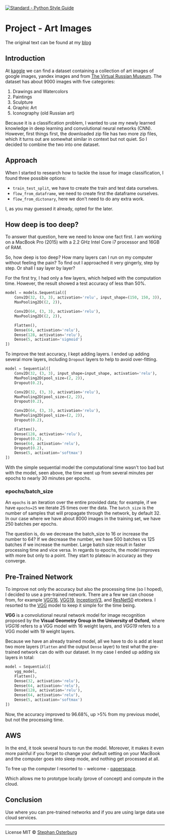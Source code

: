 <a href="https://www.python.org/dev/peps/"><img src="https://img.shields.io/badge/code_style-standard-brightgreen.svg" alt="Standard - Python Style Guide"></a>

# Project - Art Images

The original text can be found at my [blog](https://stephanosterburg.github.io/deep_learning_art_images/)

## Introduction


At [kaggle](https://www.kaggle.com) we can find a dataset containing a collection of art images of google images, yandex images and from [The Virtual Russian Museum](http://rusmuseumvrm.ru/collections/?lang=en). The dataset has about 9000 images with five categories:
1. Drawings and Watercolors
2. Paintings
3. Sculpture
4. Graphic Art
5. Iconography (old Russian art)

Because it is a classification problem, I wanted to use my newly learned knowledge in deep learning and convolutional neural networks (CNN). However, first things first, the downloaded zip file has two more zip files, which it turns out are somewhat similar in context but not quiet. So I decided to combine the two into one dataset.

## Approach

When I started to research how to tackle the issue for image classification, I found three possible options:
* `train_test_split`, we have to create the train and test data ourselves.
* `flow_from_dataframe`, we need to create first the dataframe ourselves.
* `flow_from_dictonary`, here we don't need to do any extra work.

I, as you may guessed it already, opted for the later.

## How deep is too deep?

To answer that question, here we need to know one fact first. I am working on a MacBook Pro (2015) with a 2.2 GHz Intel Core i7 processor and 16GB of RAM.

So, how deep is too deep? How many layers can I run on my computer without feeling the pain? To find out I approached it very gingerly, step by step. Or shall I say layer by layer?

For the first try, I had only a few layers, which helped with the computation time. However, the result showed a test accuracy of less than 50%.

```python
model = models.Sequential([
	Conv2D(32, (3, 3), activation='relu', input_shape=(150, 150, 3)),
	MaxPooling2D((2, 2)),

	Conv2D(64, (3, 3), activation='relu'),
	MaxPooling2D((2, 2)),

	Flatten(),
	Dense(64, activation='relu'),
	Dense(128, activation='relu'),
	Dense(5, activation='sigmoid')
])
```

To improve the test accuracy, I kept adding layers. I ended up adding several more layers, including `Dropout` layers to help to avoid over-fitting.


```python
model = Sequential([
    Conv2D(32, (3, 3), input_shape=input_shape, activation='relu'),
    MaxPooling2D(pool_size=(2, 2)),
    Dropout(0.2),

    Conv2D(32, (3, 3), activation='relu'),
    MaxPooling2D(pool_size=(2, 2)),
    Dropout(0.2),

    Conv2D(64, (3, 3), activation='relu'),
    MaxPooling2D(pool_size=(2, 2)),
    Dropout(0.2),

    Flatten(),
    Dense(128, activation='relu'),
    Dropout(0.2),
    Dense(64, activation='relu'),
    Dropout(0.2),
    Dense(5, activation='softmax')
])
```

With the simple sequential model the computational time wasn't too bad but with the  model, seen above, the time went up from several minutes per epochs to nearly 30 minutes per epochs.

### epochs/batch_size

An `epochs` is an iteration over the entire provided data; for example, if we have `epochs=25` we iterate 25 times over the data. The `batch_size` is the number of samples that will propagate through the network, by default 32. In our case where we have about 8000 images in the training set, we have 250 batches per epochs.

The question is, do we decrease the batch_size to 16 or increase the number to 64? If we decrease the number, we have 500 batches vs 125 batches if we increase the number. Large batch size result in faster processing time and vice versa. In regards to epochs, the model improves with more but only to a point. They start to plateau in accuracy as they converge.

## Pre-Trained Network

To improve not only the accuracy but also the processing time (so I hoped), I decided to use a pre-trained network. There are a few we can choose from, for example [VGG16](https://keras.io/applications/#vgg16), [VGG19](https://keras.io/applications/#vgg19), [InceptionV3](https://keras.io/applications/#inceptionv3), and [ResNet50](https://keras.io/applications/#resnet50) etcetera. I resorted to the [VGG](https://arxiv.org/abs/1409.1556) model to keep it simple for the time being.

**VGG** is a convolutional neural network model for image recognition proposed by the **Visual Geometry Group in the University of Oxford**, where *VGG16* refers to a VGG model with 16 weight layers, and *VGG19* refers to a VGG model with 19 weight layers.

Because we have an already trained model, all we have to do is add at least two more layers (`Flatten` and the output `Dense` layer) to test what the pre-trained network can do with our dataset. In my case I ended up adding six layers in total:

```python
model = Sequential([
    vgg_model,
    Flatten(),
    Dense(32, activation='relu'),
    Dense(64, activation='relu'),
    Dense(128, activation='relu'),
    Dense(64, activation='relu'),
    Dense(5, activation='softmax')
])
```

Now, the accuracy improved to 96.68%, up >5% from my previous model, but not the processing time.

## AWS

In the end, it took several hours to run the model. Moreover, it makes it even more painful if you forget to change your default setting on your MacBook and the computer goes into sleep mode, and nothing get processed at all.

To free up the computer I resorted to - welcome - [paperspace](https://www.paperspace.com).

Which allows me to prototype locally (prove of concept) and compute in the cloud.

## Conclusion

Use where you can pre-trained networks and if you are using large data use cloud services.


---

License MIT © [Stephan Osterburg](https://stephanosterburg.github.io)
